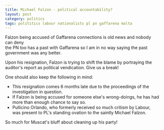 ```yaml
---
title: Michael Falzon - political accountability?
layout: post
category: politics
tags: polititics labour nationalists pl pn gaffarena malta
---
```


Falzon being accused of Gaffarena connections is old news and nobody can deny  
the PN too has a past with Gaffarena so I am in no way saying the past government 
was any better.

Upon his resignation, Falzon is trying to shift the blame by portraying the 
auditor's report as political vendication. Give us a break!

One should also keep the following in mind:

* This resignation comes 6 months late due to the proceedings of the investigation in question.
* If Falzon is being accused for someone else's wrong-doings, he has had more than enough 
chance to say so.
* Pullicino Orlando, who formerly received so much critism by Labour, was present to PL's
standing ovation to the saintly Michael Falzon.

So much for Muscat's bluff about cleaning up his party!